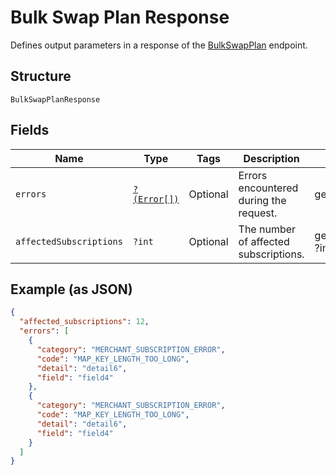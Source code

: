 
# Bulk Swap Plan Response

Defines output parameters in a response of the
[BulkSwapPlan](../../doc/apis/subscriptions.md#bulk-swap-plan) endpoint.

## Structure

`BulkSwapPlanResponse`

## Fields

| Name | Type | Tags | Description | Getter | Setter |
|  --- | --- | --- | --- | --- | --- |
| `errors` | [`?(Error[])`](../../doc/models/error.md) | Optional | Errors encountered during the request. | getErrors(): ?array | setErrors(?array errors): void |
| `affectedSubscriptions` | `?int` | Optional | The number of affected subscriptions. | getAffectedSubscriptions(): ?int | setAffectedSubscriptions(?int affectedSubscriptions): void |

## Example (as JSON)

```json
{
  "affected_subscriptions": 12,
  "errors": [
    {
      "category": "MERCHANT_SUBSCRIPTION_ERROR",
      "code": "MAP_KEY_LENGTH_TOO_LONG",
      "detail": "detail6",
      "field": "field4"
    },
    {
      "category": "MERCHANT_SUBSCRIPTION_ERROR",
      "code": "MAP_KEY_LENGTH_TOO_LONG",
      "detail": "detail6",
      "field": "field4"
    }
  ]
}
```

